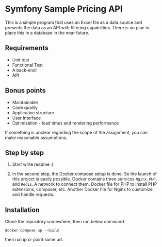 # Symfony Sample Pricing API

This is a simple program that uses an Excel file as a data source and presents the data as an API with filtering capabilities. There is no plan to place this in a database in the near future.

## Requirements

- Unit test
- Functional Test
- A back-end!
- API

## Bonus points

- Maintainable
- Code quality
- Application structure
- User interface
- Optimization - load times and rendering performance

If something is unclear regarding the scope of the assignment, you can make reasonable assumptions.

## Step by step

1. Start write readme :)

2. In the second step, the Docker compose setup is done. So the launch of this project is easily possible. Docker contains three services `Nginx`, `PHP`, and `Redis`. A network to connect them. Docker file for PHP to install PHP extensions, composer, etc. Another Docker file for Nginx to customize and handle requests.

## Installation

Clone the repository somewhere, then run below command.

```docker compose up --build```

then run ip or point some url.
